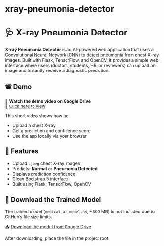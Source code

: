 # xray-pneumonia-detector
# 🩺 X-ray Pneumonia Detector

**X-ray Pneumonia Detector** is an AI-powered web application that uses a Convolutional Neural Network (CNN) to detect pneumonia from chest X-ray images. Built with Flask, TensorFlow, and OpenCV, it provides a simple web interface where users (doctors, students, HR, or reviewers) can upload an image and instantly receive a diagnostic prediction.


## 📽️ Demo

🎥 **Watch the demo video on Google Drive**  
📎 [Click here to view](https://drive.google.com/file/d/19fCmdaG6cytE4X5-m_EO1KPzOlrqvPcZ/view?usp=sharing)

This short video shows how to:
- Upload a chest X-ray
- Get a prediction and confidence score
- Use the app locally via your browser



## 🚀 Features

- Upload `.jpeg` chest X-ray images
- Predicts: **Normal** or **Pneumonia Detected**
- Displays prediction confidence
- Clean Bootstrap 5 interface
- Built using Flask, TensorFlow, OpenCV



## 🔗 Download the Trained Model

The trained model (`medical_ai_model.h5`, ~300 MB) is not included due to GitHub’s file size limits.

📥 [Download the model from Google Drive](https://drive.google.com/file/d/1P5OBjJNtGrACl8wwBAOrKjgfpUgUcysB/view?usp=sharing)

After downloading, place the file in the project root:

